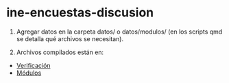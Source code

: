 # ine-encuestas-discusion

1. Agregar datos en la carpeta datos/ o datos/modulos/ (en los scripts qmd se detalla qué archivos se necesitan).

2. Archivos compilados están en:
  - [Verificación](https://lucky-jalebi-30f793.netlify.app)
  - [Módulos](https://profound-boba-147502.netlify.app)
